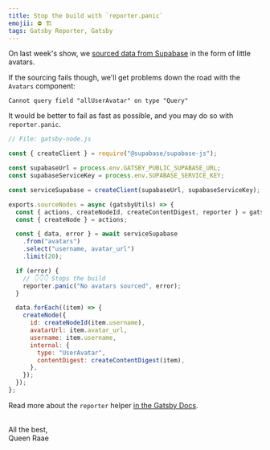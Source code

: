 ```yaml
---
title: Stop the build with `reporter.panic`
emojii: ⛔️ 🏗
tags: Gatsby Reporter, Gatsby
---
```


On last week's show, we [sourced data from Supabase](/posts/2022-08-26-source-supabase/) in the form of little avatars.

If the sourcing fails though, we'll get problems down the road with the `Avatars` component:

```
Cannot query field "allUserAvatar" on type "Query"
```

It would be better to fail as fast as possible, and you may do so with `reporter.panic`.

```js
// File: gatsby-node.js

const { createClient } = require("@supabase/supabase-js");

const supabaseUrl = process.env.GATSBY_PUBLIC_SUPABASE_URL;
const supabaseServiceKey = process.env.SUPABASE_SERVICE_KEY;

const serviceSupabase = createClient(supabaseUrl, supabaseServiceKey);

exports.sourceNodes = async (gatsbyUtils) => {
  const { actions, createNodeId, createContentDigest, reporter } = gatsbyUtils;
  const { createNode } = actions;

  const { data, error } = await serviceSupabase
    .from("avatars")
    .select("username, avatar_url")
    .limit(20);

  if (error) {
    // 👇👇👇 Stops the build
    reporter.panic("No avatars sourced", error);
  }

  data.forEach((item) => {
    createNode({
      id: createNodeId(item.username),
      avatarUrl: item.avatar_url,
      username: item.username,
      internal: {
        type: "UserAvatar",
        contentDigest: createContentDigest(item),
      },
    });
  });
};
```

Read more about the `reporter` helper [in the Gatsby Docs](https://www.gatsbyjs.com/docs/reference/config-files/node-api-helpers/#reporter).

&nbsp;  
All the best,  
Queen Raae
